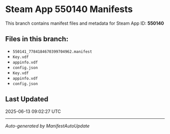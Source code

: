 # Steam App 550140 Manifests

This branch contains manifest files and metadata for Steam App ID: **550140**

## Files in this branch:
- `550141_7784184670399704962.manifest`
- `Key.vdf`
- `appinfo.vdf`
- `config.json`
- `Key.vdf`
- `appinfo.vdf`
- `config.json`

## Last Updated
2025-06-13 09:02:27 UTC

---
*Auto-generated by ManifestAutoUpdate*
